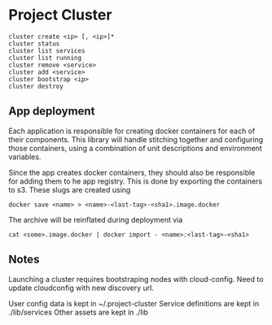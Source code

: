 
Project Cluster
============

```
cluster create <ip> [, <ip>]*
cluster status
cluster list services
cluster list running
cluster remove <service>
cluster add <service>
cluster bootstrap <ip>
cluster destroy
```


App deployment
--------------

Each application is responsible for creating docker containers for each of their components. This library will handle stitching together and configuring those containers, using a combination of unit descriptions and environment variables.


Since the app creates docker containers, they should also be responsible for adding them to he app registry. This is done by exporting the containers to s3. These slugs are created using

```
docker save <name> > <name>-<last-tag>-<sha1>.image.docker
```

The archive will be reinflated during deployment via

```
cat <some>.image.docker | docker import - <name>:<last-tag>-<sha1>
```


Notes
-----------

Launching a cluster requires bootstraping nodes with cloud-config. Need to update cloudconfig with new discovery url.


User config data is kept in ~/.project-cluster
Service definitions are kept in ./lib/services
Other assets are kept in ./lib
